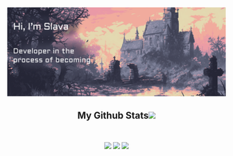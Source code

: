 <html lang="en">  
<head>  
    <meta charset="UTF-8">  
    <meta name="viewport" content="width=device-width, initial-scale=1.0">
<!--     <link rel="stylesheet" href="./assets/styles.css">   -->
</head>  
<body>

![](./assets/004.png)
<h2 align="center">
	My Github Stats<img src="https://media.giphy.com/media/VgCDAzcKvsR6OM0uWg/giphy.gif" width="50">
</h2>
<br/>
<div align="center">
	
![](http://github-profile-summary-cards.vercel.app/api/cards/profile-details?username=SlavaKuntsov&theme=dracula)
![](http://github-profile-summary-cards.vercel.app/api/cards/stats?username=SlavaKuntsov&theme=dracula)
![](http://github-profile-summary-cards.vercel.app/api/cards/most-commit-language?username=SlavaKuntsov&theme=dracula)

</div>  
</body>  
</html>

<!-- 
[![Ashutosh's github activity graph](https://github-readme-activity-graph.vercel.app/graph?username=SlavaKuntsov&theme=dracula&days=60)](https://github.com/ashutosh00710/github-readme-activity-graph)
<img src="https://github-readme-stats.vercel.app/api/top-langs/?username=SlavaKuntsov&theme=dracula&layout=compact">
<img src="https://github-readme-stats.vercel.app/api?username=SlavaKuntsov&show_icons=true&theme=dracula&hide=contribs">
-->
